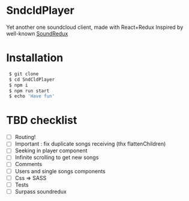 # SndcldPlayer

Yet another one soundcloud client, made with React+Redux
Inspired by well-known [SoundRedux](http://soundredux.io)

# Installation
```sh
 $ git clone
 $ cd SndCldPlayer
 $ npm i
 $ npm run start
 $ echo 'Have fun'
```

# TBD checklist
- [ ] Routing!
- [ ] Important : fix duplicate songs receiving (thx flattenChildren)
- [ ] Seeking in player component
- [ ] Infinite scrolling to get new songs
- [ ] Comments
- [ ] Users and single songs components
- [ ] Css => SASS
- [ ] Tests
- [ ] Surpass soundredux
